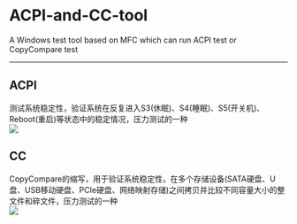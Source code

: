 # ACPI-and-CC-tool
A Windows test tool based on MFC which can run ACPI test or CopyCompare test
***

## ACPI
测试系统稳定性，验证系统在反复进入S3(休眠)、S4(睡眠)、S5(开关机)、Reboot(重启)等状态中的稳定情况，压力测试的一种  
![](./ACPI-and-CC-tool/DOC/ACPI.png) 

## CC
CopyCompare的缩写，用于验证系统稳定性，在多个存储设备(SATA硬盘、U盘、USB移动硬盘、PCIe硬盘、网络映射存储)之间拷贝并比较不同容量大小的整文件和碎文件，压力测试的一种  
![](./ACPI-and-CC-tool/DOC/CC.png) 
